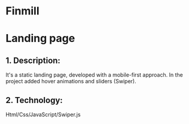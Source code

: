 <h1>Finmill<h1>
<p>Landing page</p>
<h2>1. Description:</h2>
<p>It's a static landing page, developed with a mobile-first approach. In the project added hover animations and sliders (Swiper).</p>
<h2>2. Technology:</h2>
<p>Html/Css/JavaScript/Swiper.js</p>
